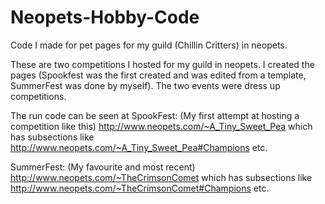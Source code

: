 # Neopets-Hobby-Code
Code I made for pet pages for my guild (Chillin Critters) in neopets. 

These are two competitions I hosted for my guild in neopets. 
I created the pages (Spookfest was the first created and was edited from a template, SummerFest was done by myself). 
The two events were dress up competitions.  

The run code can be seen at 
SpookFest: (My first attempt at hosting a competition like this)
http://www.neopets.com/~A_Tiny_Sweet_Pea
which has subsections like http://www.neopets.com/~A_Tiny_Sweet_Pea#Champions etc.

SummerFest: (My favourite and most recent)
http://www.neopets.com/~TheCrimsonComet 
which has subsections like http://www.neopets.com/~TheCrimsonComet#Champions etc.
